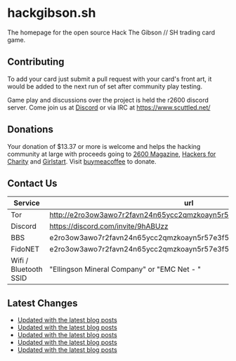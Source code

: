 # hackgibson.sh
The homepage for the open source Hack The Gibson // SH trading card game.


## Contributing

To add your card just submit a pull request with your card's front art, it would be added to the next run of set after community play testing.

Game play and discussions over the project is held the r2600 discord server. Come join us at [Discord](https://discord.com/invite/9hABUzz) or via IRC at https://www.scuttled.net/


## Donations

Your donation of $13.37 or more is welcome and helps the hacking community at large with proceeds going to [2600 Magazine](https://2600.com/), [Hackers for Charity](https://hackersforcharity.org) and [Girlstart](https://girlstart.org).  Visit [buymeacoffee](https://www.buymeacoffee.com/hackgibson.sh) to donate.


## Contact Us

Service | url
-|-
Tor | http://e2ro3ow3awo7r2favn24n65ycc2qmzkoayn5r57e3f56nvjwdcgg32ad.onion
Discord | https://discord.com/invite/9hABUzz
BBS | e2ro3ow3awo7r2favn24n65ycc2qmzkoayn5r57e3f56nvjwdcgg32ad.onion:23
FidoNET | e2ro3ow3awo7r2favn24n65ycc2qmzkoayn5r57e3f56nvjwdcgg32ad.onion:24554
Wifi / Bluetooth SSID | "Ellingson Mineral Company" or "EMC Net - <fidonet address>"

## Latest Changes
<!-- BLOG-POST-LIST:START -->
- [Updated with the latest blog posts](https://github.com/DFW2600/hackgibson.sh/commit/b19b0d0d58203ce34bb3f6df63b528da65038ea7)
- [Updated with the latest blog posts](https://github.com/DFW2600/hackgibson.sh/commit/2bf32e941d5b81ccd6841d674664969b292b685a)
- [Updated with the latest blog posts](https://github.com/DFW2600/hackgibson.sh/commit/e7a44ec349d18521c00c57bbc5bec35f5616ec44)
- [Updated with the latest blog posts](https://github.com/DFW2600/hackgibson.sh/commit/0f9e2245fb28219d6388a3d0b0b01e59a5ae9f07)
- [Updated with the latest blog posts](https://github.com/DFW2600/hackgibson.sh/commit/57ebbdebb779d3f19eddaafcf9e3993e4e41b0c6)
<!-- BLOG-POST-LIST:END -->
